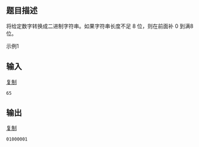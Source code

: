 ## 题目描述

将给定数字转换成二进制字符串。如果字符串长度不足 8 位，则在前面补 0 到满8位。

示例1

## 输入

[复制](javascript:void(0);)

```
65
```

## 输出

[复制](javascript:void(0);)

```
01000001
```
